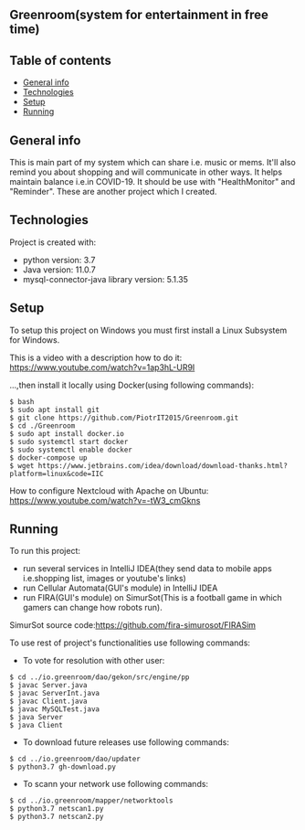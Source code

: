 ## Greenroom(system for entertainment in free time)

## Table of contents
* [General info](#general-info)
* [Technologies](#technologies)
* [Setup](#setup)
* [Running](#running)

## General info
This is main part of my system which can share i.e. music or mems. It'll also remind you about shopping and will communicate in other ways. It helps maintain balance i.e.in COVID-19. It should be
use with "HealthMonitor" and "Reminder". These are another project which I created. 
	
## Technologies
Project is created with:
* python version: 3.7
* Java version: 11.0.7
* mysql-connector-java library version: 5.1.35
	
## Setup
To setup this project on Windows you must first install a Linux Subsystem for Windows.

This is a video with a description how to do it: https://www.youtube.com/watch?v=1ap3hL-UR9I

...,then install it locally using Docker(using following commands):

```
$ bash
$ sudo apt install git
$ git clone https://github.com/PiotrIT2015/Greenroom.git
$ cd ./Greenroom
$ sudo apt install docker.io
$ sudo systemctl start docker
$ sudo systemctl enable docker
$ docker-compose up
$ wget https://www.jetbrains.com/idea/download/download-thanks.html?platform=linux&code=IIC
```

How to configure Nextcloud with Apache on Ubuntu: https://www.youtube.com/watch?v=-tW3_cmGkns

## Running
To run this project:
* run several services in IntelliJ IDEA(they send data to mobile apps i.e.shopping list, images or youtube's links)
* run Cellular Automata(GUI's module) in IntelliJ IDEA
* run FIRA(GUI's module) on SimurSot(This is a football game in which gamers can change how robots run).

SimurSot source code:https://github.com/fira-simurosot/FIRASim

To use rest of project's functionalities use following commands:

* To vote for resolution with other user:

```
$ cd ../io.greenroom/dao/gekon/src/engine/pp
$ javac Server.java
$ javac ServerInt.java
$ javac Client.java
$ javac MySQLTest.java
$ java Server
$ java Client
```

* To download future releases use following commands:

```
$ cd ../io.greenroom/dao/updater
$ python3.7 gh-download.py
```

* To scann your network use following commands:

```
$ cd ../io.greenroom/mapper/networktools
$ python3.7 netscan1.py
$ python3.7 netscan2.py
```


